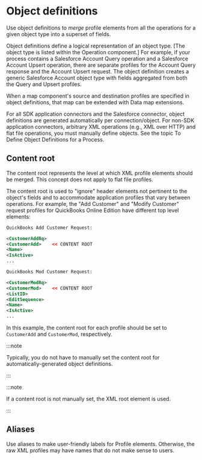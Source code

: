 # Object definitions

<head>
  <meta name="guidename" content="Integration"/>
  <meta name="context" content="GUID-47a10abe-e1c2-4dbe-9355-96fa5a132b44"/>
</head>


Use object definitions to *merge* profile elements from all the operations for a given object type into a superset of fields.

Object definitions define a logical representation of an object type. \[The object type is listed within the Operation component.\] For example, if your process contains a Salesforce Account Query operation and a Salesforce Account Upsert operation, there are separate profiles for the Account Query response and the Account Upsert request. The object definition creates a generic Salesforce Account object type with fields aggregated from both the Query and Upsert profiles.

When a map component's source and destination profiles are specified in object definitions, that map can be extended with Data map extensions.

For all SDK application connectors and the Salesforce connector, object definitions are generated automatically per connection/object. For non-SDK application connectors, arbitrary XML operations \(e.g., XML over HTTP\) and flat file operations, you must manually define objects. See the topic To Define Object Definitions for a Process.

## Content root

The content root represents the level at which XML profile elements should be merged. This concept does not apply to flat file profiles.

The content root is used to "ignore" header elements not pertinent to the object's fields and to accommodate application profiles that vary between operations. For example, the "Add Customer" and "Modify Customer" request profiles for QuickBooks Online Edition have different top level elements:

```xml
QuickBooks Add Customer Request:

<CustomerAddRq>
<CustomerAdd>    << CONTENT ROOT
<Name>
<IsActive>
...

QuickBooks Mod Customer Request:

<CustomerModRq>
<CustomerMod>    << CONTENT ROOT
<ListID>
<EditSequence>
<Name>
<IsActive>
...
```

In this example, the content root for each profile should be set to `CustomerAdd` and `CustomerMod`, respectively.

:::note

Typically, you do not have to manually set the content root for automatically-generated object definitions.

:::

:::note

If a content root is not manually set, the XML root element is used.

:::

## Aliases

Use aliases to make user-friendly labels for Profile elements. Otherwise, the raw XML profiles may have names that do not make sense to users.
